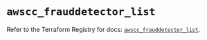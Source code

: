 # `awscc_frauddetector_list`

Refer to the Terraform Registry for docs: [`awscc_frauddetector_list`](https://registry.terraform.io/providers/hashicorp/awscc/0.70.0/docs/resources/frauddetector_list).
